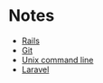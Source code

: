 # Notes

* [Rails](rails.md "Rails notes")
* [Git](git.md "Git notes")
* [Unix command line](command_line.md "Command line notes")
* [Laravel](laravel.md "Laravel notes")
